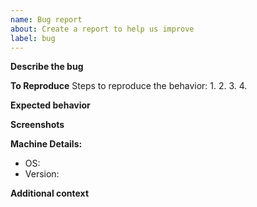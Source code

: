 ```yaml
---
name: Bug report
about: Create a report to help us improve
label: bug
---
```


**Describe the bug**
<!-- A clear and concise description of what the bug is. -->

**To Reproduce**
Steps to reproduce the behavior:
1.
2.
3.
4.

**Expected behavior**
<!--A clear and concise description of what you expected to happen.-->

**Screenshots**
<!--If applicable, add screenshots to help explain your problem.-->

**Machine Details:**
 - OS: 
 - Version: 

**Additional context**
<!--Add any other context about the problem here.-->
